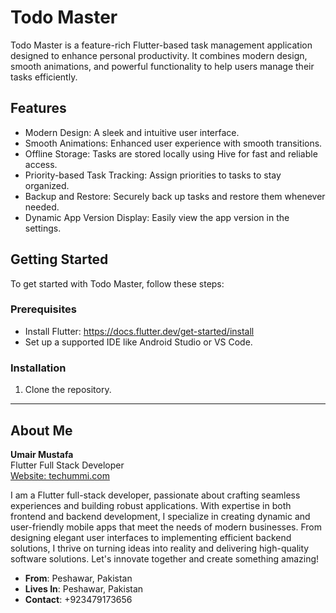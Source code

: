 # Todo Master

Todo Master is a feature-rich Flutter-based task management application designed to enhance personal productivity. It combines modern design, smooth animations, and powerful functionality to help users manage their tasks efficiently.

## Features

- Modern Design: A sleek and intuitive user interface.
- Smooth Animations: Enhanced user experience with smooth transitions.
- Offline Storage: Tasks are stored locally using Hive for fast and reliable access.
- Priority-based Task Tracking: Assign priorities to tasks to stay organized.
- Backup and Restore: Securely back up tasks and restore them whenever needed.
- Dynamic App Version Display: Easily view the app version in the settings.

## Getting Started

To get started with Todo Master, follow these steps:

### Prerequisites
- Install Flutter: https://docs.flutter.dev/get-started/install
- Set up a supported IDE like Android Studio or VS Code.

### Installation
1. Clone the repository.
---

## About Me

**Umair Mustafa**  
Flutter Full Stack Developer  
[Website: techummi.com](https://www.techummi.com/)

I am a Flutter full-stack developer, passionate about crafting seamless experiences and building robust applications. With expertise in both frontend and backend development, I specialize in creating dynamic and user-friendly mobile apps that meet the needs of modern businesses. From designing elegant user interfaces to implementing efficient backend solutions, I thrive on turning ideas into reality and delivering high-quality software solutions. Let's innovate together and create something amazing!

- **From**: Peshawar, Pakistan
- **Lives In**: Peshawar, Pakistan
- **Contact**: +923479173656

